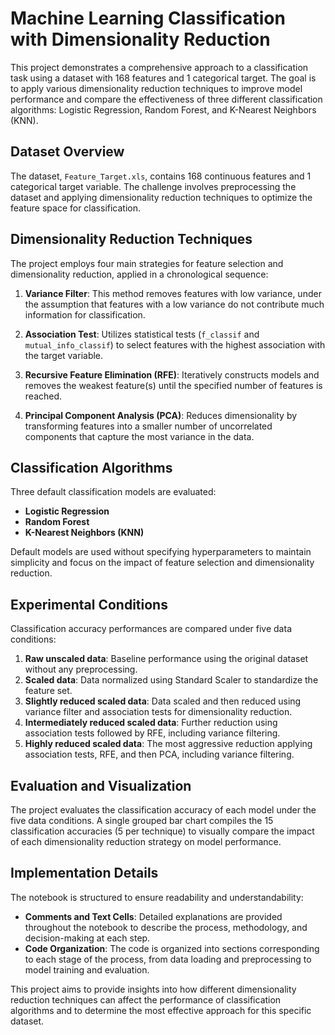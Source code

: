 # Machine Learning Classification with Dimensionality Reduction

This project demonstrates a comprehensive approach to a classification task using a dataset with 168 features and 1 categorical target. The goal is to apply various dimensionality reduction techniques to improve model performance and compare the effectiveness of three different classification algorithms: Logistic Regression, Random Forest, and K-Nearest Neighbors (KNN).

## Dataset Overview

The dataset, `Feature_Target.xls`, contains 168 continuous features and 1 categorical target variable. The challenge involves preprocessing the dataset and applying dimensionality reduction techniques to optimize the feature space for classification.

## Dimensionality Reduction Techniques

The project employs four main strategies for feature selection and dimensionality reduction, applied in a chronological sequence:

1. **Variance Filter**: This method removes features with low variance, under the assumption that features with a low variance do not contribute much information for classification.

2. **Association Test**: Utilizes statistical tests (`f_classif` and `mutual_info_classif`) to select features with the highest association with the target variable.

3. **Recursive Feature Elimination (RFE)**: Iteratively constructs models and removes the weakest feature(s) until the specified number of features is reached.

4. **Principal Component Analysis (PCA)**: Reduces dimensionality by transforming features into a smaller number of uncorrelated components that capture the most variance in the data.

## Classification Algorithms

Three default classification models are evaluated:

- **Logistic Regression**
- **Random Forest**
- **K-Nearest Neighbors (KNN)**

Default models are used without specifying hyperparameters to maintain simplicity and focus on the impact of feature selection and dimensionality reduction.

## Experimental Conditions

Classification accuracy performances are compared under five data conditions:

1. **Raw unscaled data**: Baseline performance using the original dataset without any preprocessing.
2. **Scaled data**: Data normalized using Standard Scaler to standardize the feature set.
3. **Slightly reduced scaled data**: Data scaled and then reduced using variance filter and association tests for dimensionality reduction.
4. **Intermediately reduced scaled data**: Further reduction using association tests followed by RFE, including variance filtering.
5. **Highly reduced scaled data**: The most aggressive reduction applying association tests, RFE, and then PCA, including variance filtering.

## Evaluation and Visualization

The project evaluates the classification accuracy of each model under the five data conditions. A single grouped bar chart compiles the 15 classification accuracies (5 per technique) to visually compare the impact of each dimensionality reduction strategy on model performance.

## Implementation Details

The notebook is structured to ensure readability and understandability:

- **Comments and Text Cells**: Detailed explanations are provided throughout the notebook to describe the process, methodology, and decision-making at each step.
- **Code Organization**: The code is organized into sections corresponding to each stage of the process, from data loading and preprocessing to model training and evaluation.

This project aims to provide insights into how different dimensionality reduction techniques can affect the performance of classification algorithms and to determine the most effective approach for this specific dataset.
